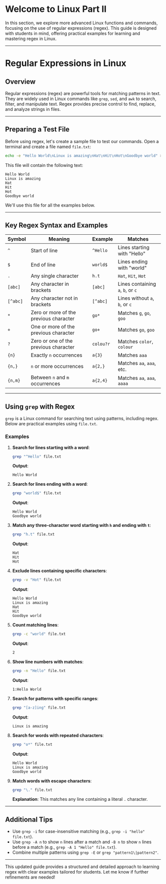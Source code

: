 # Welcome to Linux Part II

In this section, we explore more advanced Linux functions and commands, focusing on the use of regular expressions (regex). This guide is designed with students in mind, offering practical examples for learning and mastering regex in Linux.

---

# Regular Expressions in Linux

## Overview
Regular expressions (regex) are powerful tools for matching patterns in text. They are widely used in Linux commands like `grep`, `sed`, and `awk` to search, filter, and manipulate text. Regex provides precise control to find, replace, and analyze strings in files.

---

## Preparing a Test File
Before using regex, let's create a sample file to test our commands. Open a terminal and create a file named `file.txt`:

```bash
echo -e "Hello World\nLinux is amazing\nHat\nHit\nHot\nGoodbye world" > file.txt
```

This file will contain the following text:

```
Hello World
Linux is amazing
Hat
Hit
Hot
Goodbye world
```

We'll use this file for all the examples below.

---

## Key Regex Syntax and Examples

| Symbol   | Meaning                                | Example         | Matches                                   |
| -------- | -------------------------------------- | --------------- | ----------------------------------------- |
| `^`      | Start of line                          | `^Hello`        | Lines starting with "Hello"             |
| `$`      | End of line                            | `world$`        | Lines ending with "world"               |
| `.`      | Any single character                   | `h.t`           | `Hat`, `Hit`, `Hot`                      |
| `[abc]`  | Any character in brackets              | `[abc]`         | Lines containing `a`, `b`, or `c`        |
| `[^abc]` | Any character not in brackets          | `[^abc]`        | Lines without `a`, `b`, or `c`           |
| `*`      | Zero or more of the previous character | `go*`           | Matches `g`, `go`, `goo`                 |
| `+`      | One or more of the previous character  | `go+`           | Matches `go`, `goo`                      |
| `?`      | Zero or one of the previous character  | `colou?r`       | Matches `color`, `colour`                |
| `{n}`    | Exactly `n` occurrences                | `a{3}`          | Matches `aaa`                            |
| `{n,}`   | `n` or more occurrences                | `a{2,}`         | Matches `aa`, `aaa`, etc.                |
| `{n,m}`  | Between `n` and `m` occurrences        | `a{2,4}`        | Matches `aa`, `aaa`, `aaaa`              |

---

## Using `grep` with Regex

`grep` is a Linux command for searching text using patterns, including regex. Below are practical examples using `file.txt`.

### Examples

1. **Search for lines starting with a word**:
   ```bash
   grep "^Hello" file.txt
   ```
   **Output**:
   ```
   Hello World
   ```

2. **Search for lines ending with a word**:
   ```bash
   grep "world$" file.txt
   ```
   **Output**:
   ```
   Hello World
   Goodbye world
   ```

3. **Match any three-character word starting with `h` and ending with `t`**:
   ```bash
   grep "h.t" file.txt
   ```
   **Output**:
   ```
   Hat
   Hit
   Hot
   ```

4. **Exclude lines containing specific characters**:
   ```bash
   grep -v "Hot" file.txt
   ```
   **Output**:
   ```
   Hello World
   Linux is amazing
   Hat
   Hit
   Goodbye world
   ```

5. **Count matching lines**:
   ```bash
   grep -c "world" file.txt
   ```
   **Output**:
   ```
   2
   ```

6. **Show line numbers with matches**:
   ```bash
   grep -n "Hello" file.txt
   ```
   **Output**:
   ```
   1:Hello World
   ```

7. **Search for patterns with specific ranges**:
   ```bash
   grep "[a-z]ing" file.txt
   ```
   **Output**:
   ```
   Linux is amazing
   ```

8. **Search for words with repeated characters**:
   ```bash
   grep "o*" file.txt
   ```
   **Output**:
   ```
   Hello World
   Linux is amazing
   Goodbye world
   ```

9. **Match words with escape characters**:
   ```bash
   grep "\." file.txt
   ```
   **Explanation**: This matches any line containing a literal `.` character.

---

## Additional Tips

- Use `grep -i` for case-insensitive matching (e.g., `grep -i "hello" file.txt`).
- Use `grep -A n` to show `n` lines after a match and `-B n` to show `n` lines before a match (e.g., `grep -A 1 "Hello" file.txt`).
- Combine multiple patterns using `grep -E` or `grep "pattern1\|pattern2"`.

---

This updated guide provides a structured and detailed approach to learning regex with clear examples tailored for students. Let me know if further refinements are needed!


